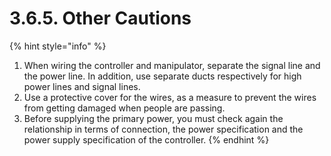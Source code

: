 ﻿# 3.6.5. Other Cautions 

{% hint style="info" %}
1. When wiring the controller and manipulator, separate the signal line and the power line.
In addition, use separate ducts respectively for high power lines and signal lines.
2. Use a protective cover for the wires, as a measure to prevent the wires from getting damaged when people are passing.
3. Before supplying the primary power, you must check again the relationship in terms of connection, the power specification and the power supply specification of the controller.
{% endhint %}
